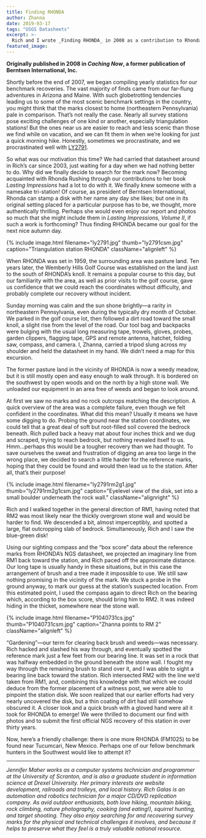 ```yaml
---
title: Finding RHONDA
author: Zhanna
date: 2019-03-17
tags: "USGS Datasheets"
excerpt: >-
  Rich and I wrote _Finding RHONDA_ in 2008 as a contribution to Rhonda Rushing's online publication _Caching Now_. That publication seems to be defunct now and the previous content is gone, so I'm publishing our article here in its original form.
featured_image:  
---
```


**Originally published in 2008 in _Caching Now_, a former publication of Berntsen International, Inc.**

Shortly before the end of 2007, we began compiling yearly statistics for our benchmark recoveries. The vast majority of finds came from our far-flung adventures in Arizona and Maine. With such globetrotting tendencies leading us to some of the most scenic benchmark settings in the country, you might think that the marks closest to home (northeastern Pennsylvania) pale in comparison. That’s not really the case. Nearly all survey stations pose exciting challenges of one kind or another, especially triangulation stations! But the ones near us are easier to reach and less scenic than those we find while on vacation, and we can fit them in when we’re looking for just a quick morning hike. Honestly, sometimes we procrastinate, and we procrastinated well with [LY2791](/surveymarks/ly2791/).
 
So what was our motivation this time? We had carried that datasheet around in Rich’s car since 2003, just waiting for a day when we had nothing better to do. Why did we finally decide to search for the mark now? Becoming acquainted with Rhonda Rushing through our contributions to her book _Lasting Impressions_ had a lot to do with it. We finally knew someone with a namesake tri-station! Of course, as president of Berntsen International, Rhonda can stamp a disk with her name any day she likes; but one in its original setting placed for a particular purpose has to be, we thought, more authentically thrilling. Perhaps she would even enjoy our report and photos so much that she might include them in _Lasting Impressions, Volume II_, if such a work is forthcoming? Thus finding RHONDA became our goal for the next nice autumn day.
  
{% include image.html filename="ly2791.jpg" thumb="ly2791csm.jpg" caption="Triangulation station RHONDA" className="alignleft" %}

When RHONDA was set in 1959, the surrounding area was pasture land. Ten years later, the Wemberly Hills Golf Course was established on the land just to the south of RHONDA’s knoll. It remains a popular course to this day, but our familiarity with the area, as well as prior visits to the golf course, gave us confidence that we could reach the coordinates without difficulty, and probably complete our recovery without incident.
 
Sunday morning was calm and the sun shone brightly—a rarity in northeastern Pennsylvania, even during the typically dry month of October. We parked in the golf course lot, then followed a dirt road toward the small knoll, a slight rise from the level of the road. Our tool bag and backpacks were bulging with the usual long measuring tape, trowels, gloves, probes, garden clippers, flagging tape, GPS and remote antenna, hatchet, folding saw, compass, and camera. I, Zhanna, carried a tripod slung across my shoulder and held the datasheet in my hand. We didn’t need a map for this excursion.
 
The former pasture land in the vicinity of RHONDA is now a weedy meadow, but it is still mostly open and easy enough to walk through. It is bordered on the southwest by open woods and on the north by a high stone wall. We unloaded our equipment in an area free of weeds and began to look around.
 
At first we saw no marks and no rock outcrops matching the description. A quick overview of the area was a complete failure, even though we felt confident in the coordinates. What did this mean? Usually it means we have some digging to do. Probing the ground near the station coordinates, we could tell that a great deal of soft but root-filled soil covered the bedrock beneath. Rich pulled back a heavy mat about four inches thick and we dug and scraped, trying to reach bedrock, but nothing revealed itself to us. Hmm…perhaps this would be a tougher recovery than we had thought. To save ourselves the sweat and frustration of digging an area too large in the wrong place, we decided to search a little harder for the reference marks, hoping that they could be found and would then lead us to the station. After all, that’s their purpose!

{% include image.html filename="ly2791rm2g1.jpg" thumb="ly2791rm2g1csm.jpg" caption="Eyelevel view of the disk, set into a small boulder underneath the rock wall." className="alignright" %}

Rich and I walked together in the general direction of RM1, having noted that RM2 was most likely near the thickly overgrown stone wall and would be harder to find. We descended a bit, almost imperceptibly, and spotted a large, flat outcropping slab of bedrock. Simultaneously, Rich and I saw the blue-green disk!
  
Using our sighting compass and the “box score” data about the reference marks from RHONDA’s NGS datasheet, we projected an imaginary line from RM1 back toward the station, and Rich paced off the approximate distance. Our long tape is usually handy in these situations, but in this case the arrangement of brush and a tree made it impossible to use. We still saw nothing promising in the vicinity of the mark. We stuck a probe in the ground anyway, to mark our guess at the station’s suspected location. From this estimated point, I used the compass again to direct Rich on the bearing which, according to the box score, should bring him to RM2. It was indeed hiding in the thicket, somewhere near the stone wall.

{% include image.html filename="P1040731cs.jpg" thumb="P1040731csm.jpg" caption="Zhanna points to RM 2" className="alignleft" %}

“Gardening”—our term for clearing back brush and weeds—was necessary. Rich hacked and slashed his way through, and eventually spotted the reference mark just a few feet from our bearing line. It was set in  a rock that was halfway embedded in the ground beneath the stone wall. I fought my way through the remaining brush to stand over it, and I was able to sight a bearing line back toward the station. Rich intersected RM2 with the line we’d taken from RM1, and, combining this knowledge with that which we could deduce from the former placement of a witness post, we were able to pinpoint the station disk. We soon realized that our earlier efforts had very nearly uncovered the disk, but a thin coating of dirt had still somehow obscured it. A closer look and a quick brush with a gloved hand were all it took for RHONDA to emerge! We were thrilled to document our find with photos and to submit the first official NGS recovery of this station in over thirty years.
  
Now, here’s a friendly challenge: there is one more RHONDA (FM1025) to be found near Tucumcari, New Mexico. Perhaps one of our fellow benchmark hunters in the Southwest would like to attempt it?
 
___
 
_Jennifer Maher works as a computer systems technician and programmer at the University of Scranton, and is also a graduate student in information science at Drexel University. Her primary interests are website development, railroads and trolleys, and local history. Rich Galas is an automation and robotics technician for a major CD/DVD replication company. As avid outdoor enthusiasts, both love hiking, mountain biking, rock climbing, nature photography, cooking (and eating!), squirrel hunting, and target shooting. They also enjoy searching for and recovering survey marks for the physical and technical challenges it involves, and because it helps to preserve what they feel is a truly valuable national resource._
